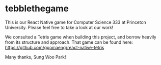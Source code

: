 # tebblethegame

This is our React Native game for Computer Science 333 at Princeton University. Please feel free to take a look at our work!

We consulted a Tetris game when building this project, and borrow heavily from its structure and approach. That game can be found here: https://github.com/ggomaeng/react-native-tetris

Many thanks, Sung Woo Park!
